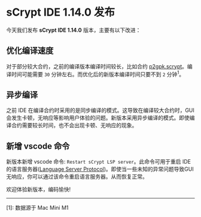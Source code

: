 
# sCrypt IDE 1.14.0 发布

今天我们发布 **sCrypt IDE 1.14.0** 版本，主要有以下改进：


## 优化编译速度

对于部分较大合约，之前的编译版本编译时间较长，比如合约 [p2gpk.scrypt](https://github.com/sCrypt-Inc/boilerplate/blob/master/contracts/p2gpk.scrypt)。编译时间可能需要 `30` 分钟左右。而优化后的新版本编译时间只要不到 `2` 分钟<sup>1</sup>。


## 异步编译

之前 IDE 在编译合约时采用的是同步编译的模式。这导致在编译较大合约时，GUI 会发生卡顿，无响应等影响用户体验的问题。新版本采用异步编译的模式。即使编译合约需要较长时间，也不会出现卡顿、无响应的现象。

## 新增 vscode 命令

新版本新增 vscode 命令: `Restart sCrypt LSP server`。此命令可用于重启 IDE 的语言服务器([Language Server Protocol](https://microsoft.github.io/language-server-protocol/))。即使当一些未知的异常问题导致GUI无响应，你可以通过该命令重启语言服务器。从而恢复正常。


欢迎体验新版本，编码愉快!

------------

[1]: 数据源于 Mac Mini M1